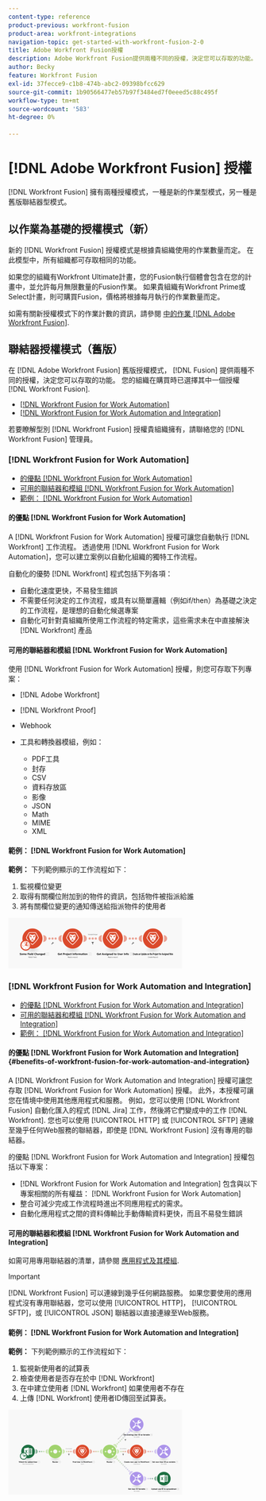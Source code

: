 ```yaml
---
content-type: reference
product-previous: workfront-fusion
product-area: workfront-integrations
navigation-topic: get-started-with-workfront-fusion-2-0
title: Adobe Workfront Fusion授權
description: Adobe Workfront Fusion提供兩種不同的授權，決定您可以存取的功能。 您的組織在購買Workfront Fusion時已選擇其中一個授權。
author: Becky
feature: Workfront Fusion
exl-id: 37fecce9-c1b8-474b-abc2-09398bfcc629
source-git-commit: 1b90566477eb57b97f3484ed7f0eeed5c88c495f
workflow-type: tm+mt
source-wordcount: '583'
ht-degree: 0%

---
```


# [!DNL Adobe Workfront Fusion] 授權

[!DNL Workfront Fusion] 擁有兩種授權模式，一種是新的作業型模式，另一種是舊版聯結器型模式。

## 以作業為基礎的授權模式（新）

新的 [!DNL Workfront Fusion] 授權模式是根據貴組織使用的作業數量而定。 在此模型中，所有組織都可存取相同的功能。

如果您的組織有Workfront Ultimate計畫，您的Fusion執行個體會包含在您的計畫中，並允許每月無限數量的Fusion作業。 如果貴組織有Workfront Prime或Select計畫，則可購買Fusion，價格將根據每月執行的作業數量而定。

如需有關新授權模式下的作業計數的資訊，請參閱 [中的作業 [!DNL Adobe Workfront Fusion]](/help/quicksilver/workfront-fusion/get-started/operations-in-workfront-fusion.md).

## 聯結器授權模式（舊版）

在 [!DNL Adobe Workfront Fusion] 舊版授權模式， [!DNL Fusion] 提供兩種不同的授權，決定您可以存取的功能。 您的組織在購買時已選擇其中一個授權 [!DNL Workfront Fusion].

* [[!DNL Workfront Fusion for Work Automation]](#workfront-fusion-for-work-automation)
* [[!DNL Workfront Fusion for Work Automation and Integration]](#workfront-fusion-for-work-automation-and-integration)

若要瞭解型別 [!DNL Workfront Fusion] 授權貴組織擁有，請聯絡您的 [!DNL Workfront Fusion] 管理員。

### [!DNL Workfront Fusion for Work Automation]

* [的優點 [!DNL Workfront Fusion for Work Automation]](#benefits-of-workfront-fusion-for-work-automation)
* [可用的聯結器和模組 [!DNL Workfront Fusion for Work Automation]](#connectors-and-modules-available-for-workfront-fusion-for-work-automation)
* [範例： [!DNL Workfront Fusion for Work Automation]](#example-of-workfront-fusion-for-work-automation)

#### 的優點 [!DNL Workfront Fusion for Work Automation]

A [!DNL Workfront Fusion for Work Automation] 授權可讓您自動執行 [!DNL Workfront] 工作流程。 透過使用 [!DNL Workfront Fusion for Work Automation]，您可以建立案例以自動化組織的獨特工作流程。

自動化的優勢 [!DNL Workfront] 程式包括下列各項：

* 自動化速度更快，不易發生錯誤
* 不需要任何決定的工作流程，或具有以簡單邏輯（例如if/then）為基礎之決定的工作流程，是理想的自動化候選專案
* 自動化可針對貴組織所使用工作流程的特定需求，這些需求未在中直接解決 [!DNL Workfront] 產品

#### 可用的聯結器和模組 [!DNL Workfront Fusion for Work Automation]

使用 [!DNL Workfront Fusion for Work Automation] 授權，則您可存取下列專案：

* [!DNL Adobe Workfront]
* [!DNL Workfront Proof]
* Webhook
* 工具和轉換器模組，例如：

   * PDF工具
   * 封存
   * CSV
   * 資料存放區
   * 影像
   * JSON
   * Math
   * MIME
   * XML

#### 範例： [!DNL Workfront Fusion for Work Automation]

**範例：** 下列範例顯示的工作流程如下：

1. 監視欄位變更
1. 取得有關欄位附加到的物件的資訊，包括物件被指派給誰
1. 將有關欄位變更的通知傳送給指派物件的使用者

![](assets/fusion-template-example-350x102.png)

### [!DNL Workfront Fusion for Work Automation and Integration]

* [的優點 [!DNL Workfront Fusion for Work Automation and Integration]](#benefits-of-workfront-fusion-for-work-automation-and-integration)
* [可用的聯結器和模組 [!DNL Workfront Fusion for Work Automation and Integration]](#connectors-and-modules-available-for-workfront-fusion-for-work-automation-and-integration)
* [範例： [!DNL Workfront Fusion for Work Automation and Integration]](#example-of-workfront-fusion-for-work-automation-and-integration)

#### 的優點 [!DNL Workfront Fusion for Work Automation and Integration] {#benefits-of-workfront-fusion-for-work-automation-and-integration}

A [!DNL Workfront Fusion for Work Automation and Integration] 授權可讓您存取 [!DNL Workfront Fusion for Work Automation] 授權。 此外，本授權可讓您在情境中使用其他應用程式和服務。 例如，您可以使用 [!DNL Workfront Fusion] 自動化匯入的程式 [!DNL Jira] 工作，然後將它們變成中的工作 [!DNL Workfront]. 您也可以使用 [!UICONTROL HTTP] 或 [!UICONTROL SFTP] 連線至幾乎任何Web服務的聯結器，即使是 [!DNL Workfront Fusion] 沒有專用的聯結器。

的優點 [!DNL Workfront Fusion for Work Automation and Integration] 授權包括以下專案：

* [!DNL Workfront Fusion for Work Automation and Integration] 包含與以下專案相關的所有權益： [!DNL Workfront Fusion for Work Automation]
* 整合可減少完成工作流程時進出不同應用程式的需求。
* 自動化應用程式之間的資料傳輸比手動傳輸資料更快，而且不易發生錯誤

#### 可用的聯結器和模組 [!DNL Workfront Fusion for Work Automation and Integration]

如需可用專用聯結器的清單，請參閱 [應用程式及其模組](../../workfront-fusion/apps-and-their-modules/apps-and-their-modules.md).

>[!IMPORTANT]
>
>[!DNL Workfront Fusion] 可以連線到幾乎任何網路服務。 如果您要使用的應用程式沒有專用聯結器，您可以使用 [!UICONTROL HTTP]， [!UICONTROL SFTP]，或 [!UICONTROL JSON] 聯結器以直接連線至Web服務。

#### 範例： [!DNL Workfront Fusion for Work Automation and Integration]

**範例：** 下列範例顯示的工作流程如下：

1. 監視新使用者的試算表
1. 檢查使用者是否存在於中 [!DNL Workfront]
1. 在中建立使用者 [!DNL Workfront] 如果使用者不存在
1. 上傳 [!DNL Workfront] 使用者ID傳回至試算表。

![](assets/fusion-integration-example--350x171.png)
